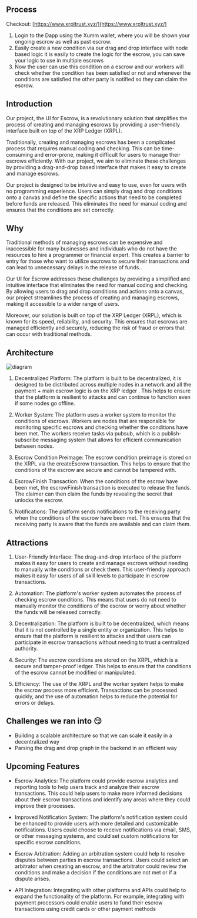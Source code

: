## Process

Checkout:  [https://www.xrpltrust.xyz/](https://www.xrpltrust.xyz/)

1.  Login to the Dapp using the Xumm wallet, where you will be shown your ongoing escrow as well as past escrow.
2. Easily create a new condition via our drag and drop interface with node based logic it is easily  to create the logic for the escrow, you can save your logic to use in multiple escrows
3. Now the user can use this condition on a escrow and our workers will check whether the condition has been satisfied or not and whenever the conditions are satisfied the other party is notified so they can claim the escrow. 

## Introduction

Our project, the UI for Escrow, is a revolutionary solution that simplifies the process of creating and managing escrows by providing a user-friendly interface built on top of the XRP Ledger (XRPL).

Traditionally, creating and managing escrows has been a complicated process that requires manual coding and checking. This can be time-consuming and error-prone, making it difficult for users to manage their escrows efficiently. With our project, we aim to eliminate these challenges by providing a drag-and-drop based interface that makes it easy to create and manage escrows.

Our project is designed to be intuitive and easy to use, even for users with no programming experience. Users can simply drag and drop conditions onto a canvas and define the specific actions that need to be completed before funds are released. This eliminates the need for manual coding and ensures that the conditions are set correctly.


## Why 

Traditional methods of managing escrows can be expensive and inaccessible for many businesses and individuals who do not have the resources to hire a programmer or financial expert. This creates a barrier to entry for those who want to utilize escrows to secure their transactions and can lead to unnecessary delays in the release of funds..

Our UI for Escrow addresses these challenges by providing a simplified and intuitive interface that eliminates the need for manual coding and checking. By allowing users to drag and drop conditions and actions onto a canvas, our project streamlines the process of creating and managing escrows, making it accessible to a wider range of users.

Moreover, our solution is built on top of the XRP Ledger (XRPL), which is known for its speed, reliability, and security. This ensures that escrows are managed efficiently and securely, reducing the risk of fraud or errors that can occur with traditional methods.

## Architecture

![diagram](https://i.ibb.co/tChwfPM/Architexture.png)

1.  Decentralized Platform: The platform is built to be decentralized, it is designed to be distributed across multiple nodes in a network and all the payment + main escrow logic is on the XRP ledger . This helps to ensure that the platform is resilient to attacks and can continue to function even if some nodes go offline.
    
2.  Worker System: The platform uses a worker system to monitor the conditions of escrows. Workers are nodes that are responsible for monitoring specific escrows and checking whether the conditions have been met. The workers receive tasks via pubsub, which is a publish-subscribe messaging system that allows for efficient communication between nodes.
    
3.  Escrow Condition Preimage: The escrow condition preimage is stored on the XRPL via the createEscrow transaction. This helps to ensure that the conditions of the escrow are secure and cannot be tampered with.
    
4.  EscrowFinish Transaction: When the conditions of the escrow have been met, the escrowFinish transaction is executed to release the funds. The claimer can then claim the funds by revealing the secret that unlocks the escrow.
    
5.  Notifications: The platform sends notifications to the receiving party when the conditions of the escrow have been met. This ensures that the receiving party is aware that the funds are available and can claim them.

## Attractions


1.  User-Friendly Interface: The drag-and-drop interface of the platform makes it easy for users to create and manage escrows without needing to manually write conditions or check them. This user-friendly approach makes it easy for users of all skill levels to participate in escrow transactions.
    
2.  Automation: The platform's worker system automates the process of checking escrow conditions. This means that users do not need to manually monitor the conditions of the escrow or worry about whether the funds will be released correctly.
    
3.  Decentralization: The platform is built to be decentralized, which means that it is not controlled by a single entity or organization. This helps to ensure that the platform is resilient to attacks and that users can participate in escrow transactions without needing to trust a centralized authority.
    
4.  Security: The escrow conditions are stored on the XRPL, which is a secure and tamper-proof ledger. This helps to ensure that the conditions of the escrow cannot be modified or manipulated.
    
5.  Efficiency: The use of the XRPL and the worker system helps to make the escrow process more efficient. Transactions can be processed quickly, and the use of automation helps to reduce the potential for errors or delays.

## Challenges we ran into 😏

-   Building a scalable architecture so that we can scale it easily in a decentralized way 
-   Parsing the drag and drop graph in the backend in an efficient way

## Upcoming Features

- Escrow Analytics: The platform could provide escrow analytics and reporting tools to help users track and analyze their escrow transactions. This could help users to make more informed decisions about their escrow transactions and identify any areas where they could improve their processes.
    
-  Improved Notification System: The platform's notification system could be enhanced to provide users with more detailed and customizable notifications. Users could choose to receive notifications via email, SMS, or other messaging systems, and could set custom notifications for specific escrow conditions.
-  Escrow Arbitration: Adding an arbitration system could help to resolve disputes between parties in escrow transactions. Users could select an arbitrator when creating an escrow, and the arbitrator could review the conditions and make a decision if the conditions are not met or if a dispute arises.
    
- API Integration: Integrating with other platforms and APIs could help to expand the functionality of the platform. For example, integrating with payment processors could enable users to fund their escrow transactions using credit cards or other payment methods
